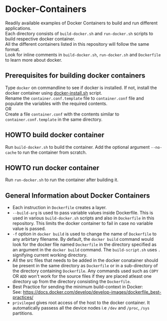 # Docker-Containers
Readily available examples of Docker Containers to build and run different applications.  
Each directory consists of `build-docker.sh` and `run-docker.sh` scripts to build respective docker container.  
All the different containers listed in this repository will follow the same format.  
Look for inline comments in `build-docker.sh`, `run-docker.sh` and `Dockerfile` to learn more about docker.  
 
## Prerequisites for building docker containers  
Type `docker` on commandline to see if docker is installed.
If not, install the docker container using [docker-install.sh](docker-install.sh) script.  
Rename the `container.conf.template` file to `container.conf` file and populate the variables with the required contents.  
OR  
Create a file `container.conf` with the contents similar to `container.conf.template` in the same directory.
 
 
## HOWTO build docker container  
Run `build-docker.sh` to build the container.
Add the optional argument `--no-cache` to run the container from scratch.    
 
 
## HOWTO run docker container     
Run `run-docker.sh` to run the container after building it.


## General Information about Docker Containers    
 - Each instruction in `Dockerfile` creates a layer.
 - `--build-arg` is used to pass variable values inside Dockerfile. This is used in various `build-docker.sh` scripts and also in `Dockerfile` in this repository. This limits the docker container to fail in case no variable value is passed.   
 - `-f` option in `docker build` is used to change the name of `Dockerfile` to any arbirtary filename. By default, the `docker build` command would look for the docker file named `Dockerfile` in the directory specified as an argument in the `docker build` command. The `build-script.sh` uses `.` signifying current working directory.  
 - All the src files that needs to be added in the docker conatainer should be present in the same directory as `Dockerfile` or in a sub-directory of the directory containing `Dockerfile`. Any commands used such as `COPY` OR `ADD` won't work for the source files if they are placed atleast one directory up from the directory consisting the `Dockerfile`.  
 - Best Practice for sending the minimum build-context in Docker:  
    See: https://docs.docker.com/develop/develop-images/dockerfile_best-practices/    
 - `privileged` gives root access of the host to the docker container. It automatically passess all the device nodes i.e `/dev` and `/proc`, `/sys` partitions.
